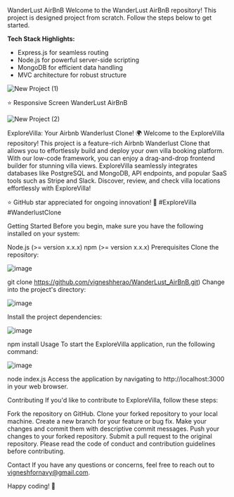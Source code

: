 WanderLust AirBnB
Welcome to the WanderLust AirBnB repository! This project is designed project from scratch. Follow the steps below to get started.

**Tech Stack Highlights:**
- Express.js for seamless routing
- Node.js for powerful server-side scripting
- MongoDB for efficient data handling
- MVC architecture for robust structure

![New Project (1)](https://github.com/vigneshherao/WanderLust_AirBnB/assets/70132638/206923de-a738-4592-beb0-3c05659cba92)

⭐ Responsive Screen WanderLust AirBnB

![New Project (2)](https://github.com/vigneshherao/WanderLust_AirBnB/assets/70132638/26049e7c-a839-43a0-bb64-ba00f77b83f1)




ExploreVilla: Your Airbnb Wanderlust Clone! 🌍
Welcome to the ExploreVilla repository! This project is a feature-rich Airbnb Wanderlust Clone that allows you to effortlessly build and deploy your own villa booking platform. With our low-code framework, you can enjoy a drag-and-drop frontend builder for stunning villa views. ExploreVilla seamlessly integrates databases like PostgreSQL and MongoDB, API endpoints, and popular SaaS tools such as Stripe and Slack. Discover, review, and check villa locations effortlessly with ExploreVilla!

⭐ GitHub star appreciated for ongoing innovation! 🏡 #ExploreVilla #WanderlustClone

Getting Started
Before you begin, make sure you have the following installed on your system:

Node.js (>= version x.x.x)
npm (>= version x.x.x)
Prerequisites
Clone the repository:

![image](https://github.com/vigneshherao/WanderLust_AirBnB/assets/70132638/1f2d0c02-e652-42a6-bfda-d276298c8daa)



git clone https://github.com/vigneshherao/WanderLust_AirBnB.git)
Change into the project's directory:

![image](https://github.com/vigneshherao/WanderLust_AirBnB/assets/70132638/15629c27-b92a-49d4-a08e-9189871d96ba)


Install the project dependencies:

![image](https://github.com/vigneshherao/WanderLust_AirBnB/assets/70132638/985b156a-f2b8-47be-8e54-164c2e3a7695)

npm install
Usage
To start the ExploreVilla application, run the following command:

![image](https://github.com/vigneshherao/WanderLust_AirBnB/assets/70132638/c22ae721-db52-464d-9c2a-94cafed357ff)

node index.js
Access the application by navigating to http://localhost:3000 in your web browser.

Contributing
If you'd like to contribute to ExploreVilla, follow these steps:

Fork the repository on GitHub.
Clone your forked repository to your local machine.
Create a new branch for your feature or bug fix.
Make your changes and commit them with descriptive commit messages.
Push your changes to your forked repository.
Submit a pull request to the original repository.
Please read the code of conduct and contribution guidelines before contributing.


Contact
If you have any questions or concerns, feel free to reach out to vigneshfornavy@gmail.com.

Happy coding! 🌟
